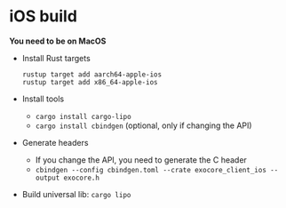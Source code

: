 # iOS build

**You need to be on MacOS**

* Install Rust targets
    ```
    rustup target add aarch64-apple-ios
    rustup target add x86_64-apple-ios
    ```
* Install tools
    * `cargo install cargo-lipo`
    * `cargo install cbindgen` (optional, only if changing the API)

* Generate headers
    * If you change the API, you need to generate the C header
    * `cbindgen --config cbindgen.toml --crate exocore_client_ios --output exocore.h`

* Build universal lib: `cargo lipo`
